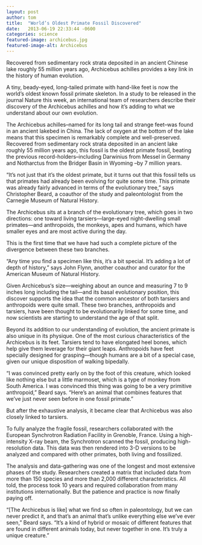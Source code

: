 ```yaml
---
layout: post 
author: tom 
title:  "World’s Oldest Primate Fossil Discovered"
date:   2013-06-19 22:33:44 -0600
categories: science
featured-image: archicebus.jpg
featured-image-alt: Archicebus
---
```

Recovered from sedimentary rock strata deposited in an ancient Chinese lake roughly 55 million years ago, Archicebus achilles provides a key link in the history of human evolution.

A tiny, beady-eyed, long-tailed primate with hand-like feet is now the world’s oldest known fossil primate skeleton. In a study to be released in the journal Nature this week, an international team of researchers describe their discovery of the Archicebus achilles and how it’s adding to what we understand about our own evolution.

The Archicebus achilles–named for its long tail and strange feet–was found in an ancient lakebed in China. The lack of oxygen at the bottom of the lake means that this specimen is remarkably complete and well-preserved. Recovered from sedimentary rock strata deposited in an ancient lake roughly 55 million years ago, this fossil is the oldest primate fossil, beating the previous record-holders–including Darwinius from Messel in Germany and Notharctus from the Bridger Basin in Wyoming –by 7 million years.

“It’s not just that it’s the oldest primate, but it turns out that this fossil tells us that primates had already been evolving for quite some time. This primate was already fairly advanced in terms of the evolutionary tree,” says Christopher Beard, a coauthor of the study and paleontologist from the Carnegie Museum of Natural History.

The Archicebus sits at a branch of the evolutionary tree, which goes in two directions: one toward living tarsiers—large-eyed night-dwelling small primates—and anthropoids, the monkeys, apes and humans, which have smaller eyes and are most active during the day.

This is the first time that we have had such a complete picture of the divergence between these two branches.

“Any time you find a specimen like this, it’s a bit special. It’s adding a lot of depth of history,” says John Flynn, another coauthor and curator for the American Museum of Natural History.

Given Archicebus‘s size—weighing about an ounce and measuring 7 to 9 inches long including the tail—and its basal evolutionary position, this discover supports the idea that the common ancestor of both tarsiers and anthropoids were quite small. These two branches, anthropoids and tarsiers, have been thought to be evolutionarily linked for some time, and now scientists are starting to understand the age of that split.

Beyond its addition to our understanding of evolution, the ancient primate is also unique in its physique. One of the most curious characteristics of the Archicebus is its feet. Tarsiers tend to have elongated heel bones, which help give them leverage for their giant leaps. Anthropoids have feet specially designed for grasping—though humans are a bit of a special case, given our unique disposition of walking bipedally.

“I was convinced pretty early on by the foot of this creature, which looked like nothing else but a little marmoset, which is a type of monkey from South America. I was convinced this thing was going to be a very primitive anthropoid,” Beard says. “Here’s an animal that combines features that we’ve just never seen before in one fossil primate.”

But after the exhaustive analysis, it became clear that Archicebus was also closely linked to tarsiers.

To fully analyze the fragile fossil, researchers collaborated with the European Synchrotron Radiation Facility in Grenoble, France. Using a high-intensity X-ray beam, the Synchrotron scanned the fossil, producing high-resolution data. This data was then rendered into 3-D versions to be analyzed and compared with other primates, both living and fossilized.

The analysis and data-gathering was one of the longest and most extensive phases of the study. Researchers created a matrix that included data from more than 150 species and more than 2,000 different characteristics. All told, the process took 10 years and required collaboration from many institutions internationally. But the patience and practice is now finally paying off.

“[The Archicebus is like] what we find so often in paleontology, but we can never predict it, and that’s an animal that’s unlike everything else we’ve ever seen,” Beard says. “It’s a kind of hybrid or mosaic of different features that are found in different animals today, but never together in one. It’s truly a unique creature.”